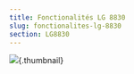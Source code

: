 ```yaml
---
title: Fonctionalités LG 8830
slug: fonctionalites-lg-8830
section: LG8830
---
```


![](/plugins/servlet/confluence/placeholder/unknown-macro?name=includeplus&locale=en_GB&version=2){.thumbnail}
